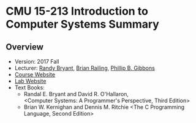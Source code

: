 # CMU 15-213 Introduction to Computer Systems Summary

## Overview
- Version: 2017 Fall
- Lecturer: [Randy Bryant](http://www.cs.cmu.edu/~bryant/), [Brian Railing](http://www.cs.cmu.edu/~bpr/), [Phillip B. Gibbons](http://www.cs.cmu.edu/~gibbons/)
- [Course Website](http://www.cs.cmu.edu/afs/cs/academic/class/15213-f17/www/index.html)
- [Lab Website](http://csapp.cs.cmu.edu/3e/labs.html)
- Text Books:
	- Randal E. Bryant and David R. O'Hallaron,  
<Computer Systems: A Programmer's Perspective, Third Edition>
	- Brian W. Kernighan and Dennis M. Ritchie <The C Programming Language, Second Edition>
